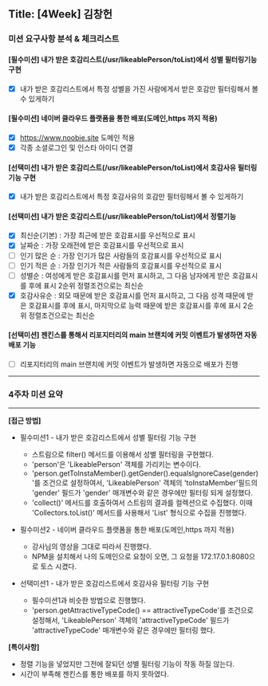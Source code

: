 ## Title: [4Week] 김창헌
### 미션 요구사항 분석 & 체크리스트
#### [필수미션] 내가 받은 호감리스트(/usr/likeablePerson/toList)에서 성별 필터링기능 구현
- [x] 내가 받은 호감리스트에서 특정 성별을 가진 사람에게서 받은 호감만 필터링해서 볼 수 있게하기

#### [필수미션] 네이버 클라우드 플랫폼을 통한 배포(도메인,https 까지 적용)
- [x] https://www.noobie.site 도메인 적용
- [x] 각종 소셜로그인 및 인스타 아이디 연결

#### [선택미션] 내가 받은 호감리스트(/usr/likeablePerson/toList)에서 호감사유 필터링기능 구현
- [x] 내가 받은 호감리스트에서 특정 호감사유의 호감만 필터링해서 볼 수 있게하기

#### [선택미션] 내가 받은 호감리스트(/usr/likeablePerson/toList)에서 정렬기능
- [x] 최신순(기본) : 가장 최근에 받은 호감표시를 우선적으로 표시
- [x] 날짜순 : 가장 오래전에 받은 호감표시를 우선적으로 표시
- [ ] 인기 많은 순 : 가장 인기가 많은 사람들의 호감표시를 우선적으로 표시
- [ ] 인기 적은 순 : 가장 인기가 적은 사람들의 호감표시를 우선적으로 표시
- [ ] 성별순 : 여성에게 받은 호감표시를 먼저 표시하고, 그 다음 남자에게 받은 호감표시를 후에 표시 2순위 정렬조건으로는 최신순
- [x] 호감사유순 : 외모 때문에 받은 호감표시를 먼저 표시하고, 그 다음 성격 때문에 받은 호감표시를 후에 표시, 마지막으로 능력 때문에 받은 호감표시를 후에 표시
  2순위 정렬조건으로는 최신순

#### [선택미션] 젠킨스를 통해서 리포지터리의 main 브랜치에 커밋 이벤트가 발생하면 자동 배포 기능
- [ ] 리포지터리의 main 브랜치에 커밋 이벤트가 발생하면 자동으로 배포가 진행

---





### 4주차 미션 요약

---

**[접근 방법]**
- 필수미션1 - 내가 받은 호감리스트에서 성별 필터링 기능 구현
  - 스트림으로 filter() 메서드를 이용해서 성별 필터링을 구현했다.
  - 'person'은 'LikeablePerson' 객체를 가리키는 변수이다.
  - 'person.getToInstaMember().getGender().equalsIgnoreCase(gender)'를 조건으로 설정하여서, 'LikeablePerson' 객체의 'toInstaMember'필드의 'gender' 필드가 'gender' 매개변수와 같은 경우에만 필터링 되게 설정했다.
  - 'collect()' 메서드를 호출하여서 스트림의 결과를 컬렉션으로 수집했다. 이때 'Collectors.toList()' 메서드를 사용해서 'List<LikeablePerson>' 형식으로 수집을 진행했다.
- 필수미션2 - 네이버 클라우드 플랫폼을 통한 배포(도메인,https 까지 적용)
  - 강사님의 영상을 그대로 따라서 진행했다.
  - NPM을 설치해서 나의 도메인으로 요청이 오면, 그 요청을 172.17.0.1:8080으로 토스 시켰다.


- 선택미션1 - 내가 받은 호감리스트에서 호감사유 필터링 기능 구현
  - 필수미션1과 비슷한 방법으로 진행했다.
  - 'person.getAttractiveTypeCode() == attractiveTypeCode'를 조건으로 설정해서, 'LikeablePerson' 객체의 'attractiveTypeCode' 필드가 'attractiveTypeCode' 매개변수와 같은 경우에만 필터링 했다.




**[특이사항]**
- 정렬 기능을 넣었지만 그전에 잘되던 성별 필터링 기능이 작동 하질 않는다.
- 시간이 부족해 젠킨스를 통한 배포를 하지 못하였다.
